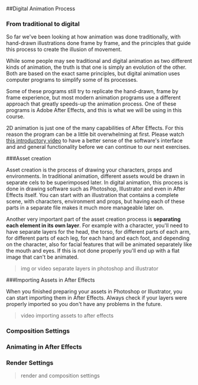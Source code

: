 ##Digital Animation Process

### From traditional to digital

So far we've been looking at how animation was done traditionally, with hand-drawn illustrations done frame by frame, and the principles that guide this process to create the illusion of movement.

While some people may see traditional and digital animation as two different kinds of animation, the truth is that one is simply an evolution of the other. Both are based on the exact same principles, but digital animation uses computer programs to simplify some of its processes.

Some of these programs still try to replicate the hand-drawn, frame by frame experience, but most modern animation programs use a different approach that greatly speeds-up the animation process. One of these programs is Adobe After Effects, and this is what we will be using in this course.

2D animation is just one of the many capabilities of After Effects. For this reason the program can be a little bit overwhelming at first. Please watch [this introductory video](https://helpx.adobe.com/after-effects/how-to/aftereffects-workflow-terminology.html) to have a better sense of the software's interface and and general functionality before we can continue to our next exercises.

###Asset creation

Asset creation is the process of drawing your characters, props and environments. In traditional animation, different assets would be drawn in separate cels to be superimposed later. In digital animation, this process is done in drawing software such as Photoshop, Illustrator and even in After Effects itself. You can start with an illustration that contains a complete scene, with characters, environment and props, but having each of these parts in a separate file makes it much more manageable later on.

Another very important part of the asset creation process is **separating each element in its own layer**. For example with a character, you'll need to have separate layers for the head, the torso, for different parts of each arm, for different parts of each leg, for each hand and each foot, and depending on the character, also for facial features that will be animated separately like the mouth and eyes. If this is not done properly you'll end up with a flat image that can't be animated.

>img or video separate layers in photoshop and illustrator


###Importing Assets in After Effects

When you finished preparing your assets in Photoshop or Illustrator, you can start importing them in After Effects. Always check if your layers were properly imported so you don't have any problems in the future.

>video importing assets to after effects

### Composition Settings

### Animating in After Effects

### Render Settings

>render and composition settings


